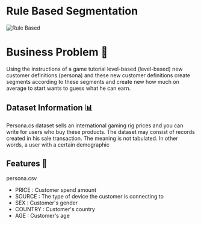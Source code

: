 # Rule Based Segmentation

![Rule Based](https://stoprazvod.ru/wp-content/uploads/2020/07/statistika-tselevoy-auditorii.jpg)


# Business Problem 🎯
Using the instructions of a game tutorial level-based (level-based) new customer definitions (persona) and these new customer definitions create segments according to these segments and create new how much on average to start wants to guess what he can earn.

## Dataset Information 📊
Persona.cs dataset sells an international gaming rig prices and you can write for users who buy these products. The dataset may consist of records created in his sale transaction. The meaning is not tabulated. In other words, a user with a certain demographic

## Features 🏹
persona.csv

* PRICE : Customer spend amount
* SOURCE : The type of device the customer is connecting to
* SEX : Customer's gender
* COUNTRY : Customer's country
* AGE : Customer's age
